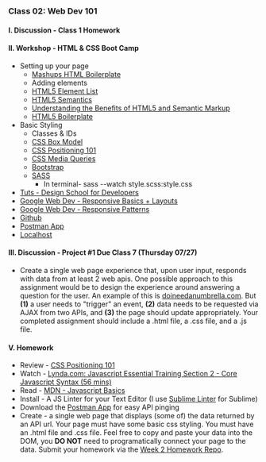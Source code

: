 ### Class 02: Web Dev 101

#### I. Discussion - Class 1 Homework

#### II. Workshop - HTML & CSS Boot Camp
* Setting up your page
	* [Mashups HTML Boilerplate](https://github.com/ITP-Mashups/Mashups/tree/master/02_Web_Dev_101/HTML_Boilerplate)
	* Adding elements
	* [HTML5 Element List](https://developer.mozilla.org/en-US/docs/Web/Guide/HTML/HTML5/HTML5_element_list)	
	* [HTML5 Semantics](http://diveintohtml5.info/semantics.html) 
	* [Understanding the Benefits of HTML5 and Semantic Markup](http://www.webmechanix.com/advantages-of-html5-and-semantic-markup)
	* [HTML5 Boilerplate](http://html5boilerplate.com/)
* Basic Styling
	* Classes & IDs
	* [CSS Box Model](http://css-tricks.com/the-css-box-model/)
	* [CSS Positioning 101](http://alistapart.com/article/css-positioning-101) 
	* [CSS Media Queries](https://developer.mozilla.org/en-US/docs/Web/Guide/CSS/Media_queries)
	* [Bootstrap](http://getbootstrap.com/)
	* [SASS](http://sass-lang.com)
		*   In terminal- sass --watch style.scss:style.css
* [Tuts - Design School for Developers](http://webdesign.tutsplus.com/series/design-school-for-developers--webdesign-13793)
* [Google Web Dev - Responsive Basics + Layouts](https://developers.google.com/web/fundamentals/design-and-ui/responsive/)
* [Google Web Dev - Responsive Patterns](https://developers.google.com/web/fundamentals/design-and-ui/responsive/patterns/?hl=en)
* [Github](https://www.github.com)
* [Postman App](https://www.getpostman.com/)
* [Localhost](https://github.com/ITP-Mashups/Mashups/tree/master/02_Web_Dev_101/Local_Server)



#### III. Discussion - Project #1 Due Class 7 (Thursday 07/27)
* Create a single web page experience that, upon user input, responds with data from at least 2 web apis. One possible approach to this assignment would be to design the experience around answering a question for the user. An example of this is [doineedanumbrella.com](http://doineedanumbrella.com/). But **(1)** a user needs to "trigger" an event, **(2)** data needs to be requested via AJAX from two APIs, and **(3)** the page should update appropriately. Your completed assignment should include a .html file, a .css file, and a .js file.

#### V. Homework
* Review - [CSS Positioning 101](http://alistapart.com/article/css-positioning-101)
* Watch - [Lynda.com: Javascript Essential Training Section 2 - Core Javascript Syntax (56 mins)](http://www.nyu.edu/lynda)
* Read - [MDN - Javascript Basics](https://developer.mozilla.org/en-US/Learn/Getting_started_with_the_web/JavaScript_basics)  
* Install - A JS Linter for your Text Editor (I use [Sublime Linter](http://www.hongkiat.com/blog/identify-code-errors-sublime-linter/) for Sublime)
* Download the [Postman App](https://www.getpostman.com/) for easy API pinging
* Create - a single web page that displays (some of) the data returned by an API url. Your page must have some basic css styling. You must have an .html file and .css file. Feel free to copy and paste your data into the DOM, you **DO NOT** need to programatically connect your page to the data. Submit your homework via the [Week 2 Homework Repo](https://github.com/ITP-Mashups/Class2Homework).

